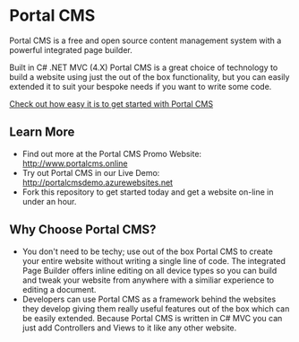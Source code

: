 # Portal CMS

Portal CMS is a free and open source content management system with a powerful integrated page builder. 

Built in C# .NET MVC (4.X) Portal CMS is a great choice of technology to build a website using just the out of the box functionality, but you can easily extended it to suit your bespoke needs if you want to write some code.

[Check out how easy it is to get started with Portal CMS](https://github.com/tommcclean/PortalCMS/wiki/3:-How-to-Get-Started)

## Learn More

 - Find out more at the Portal CMS Promo Website: http://www.portalcms.online
 - Try out Portal CMS in our Live Demo: http://portalcmsdemo.azurewebsites.net
 - Fork this repository to get started today and get a website on-line in under an hour.


## Why Choose Portal CMS?

- You don't need to be techy; use out of the box Portal CMS to create your entire website without writing a single line of code. The integrated Page Builder offers inline editing on all device types so you can build and tweak your website from anywhere with a similiar experience to editing a document.
- Developers can use Portal CMS as a framework behind the websites they develop giving them really useful features out of the box which can be easily extended. Because Portal CMS is written in C# MVC you can just add Controllers and Views to it like any other website.
